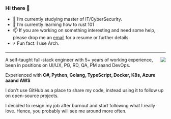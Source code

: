 ### Hi there 👋
- 🔭 I’m currently studying master of IT/CyberSecurity.
- 🌱 I’m currently learning how to rust 101
- 📫 If you are working on something interesting and need some help, please drop me an [email](mailto://p3nj.tutanota.io) for a resume or further details.
- ⚡ Fun fact: I use Arch.
<hr>
<img align="right" src="https://github-readme-stats.vercel.app/api?username=p3nj&show_icons=true&theme=gruvbox" />
A self-taught full-stack engineer with 5+ years of working experience, been in positions on UI/UX, PG, RD, QA, PM aaand DevOps.

Experienced with **C#, Python, Golang, TypeScript, Docker, K8s, Azure aaand AWS**
  
I don't use GitHub as a place to share my code, instead using it to follow up on open-source projects.

I decided to resign my job after burnout and start following what I really love. Hence, you probably will see me around more often.



<!--
**limeless/limeless** is a ✨ _special_ ✨ repository because its `README.md` (this file) appears on your GitHub profile.

Here are some ideas to get you started:
- 🔭 I’m currently working on ...
- 🌱 I’m currently learning how to front-end
- 👯 I’m looking to collaborate on ...
- 🤔 I’m looking for help with ...
- 💬 Ask me about ...
- 📫 How to reach me: ...
- 😄 Pronouns: ...
- ⚡ Fun fact: ...

-->


